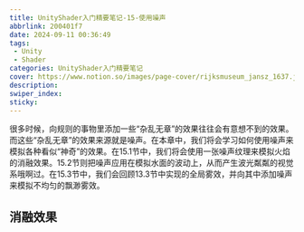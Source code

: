 ```yaml
---
title: UnityShader入门精要笔记-15-使用噪声
abbrlink: 200401f7
date: 2024-09-11 00:36:49
tags:
 - Unity
 - Shader
categories: UnityShader入门精要笔记
cover: https://www.notion.so/images/page-cover/rijksmuseum_jansz_1637.jpg
description:
swiper_index:
sticky:
---
```


很多时候，向规则的事物里添加一些“杂乱无章”的效果往往会有意想不到的效果。而这些“杂乱无章”的效果来源就是噪声。在本章中，我们将会学习如何使用噪声来模拟各种看似“神奇”的效果。在15.1节中，我们将会使用一张噪声纹理来模拟火焰的消融效果。15.2节则把噪声应用在模拟水面的波动上，从而产生波光粼粼的视觉系哦啊过。在15.3节中，我们会回顾13.3节中实现的全局雾效，并向其中添加噪声来模拟不均匀的飘渺雾效。

## 消融效果